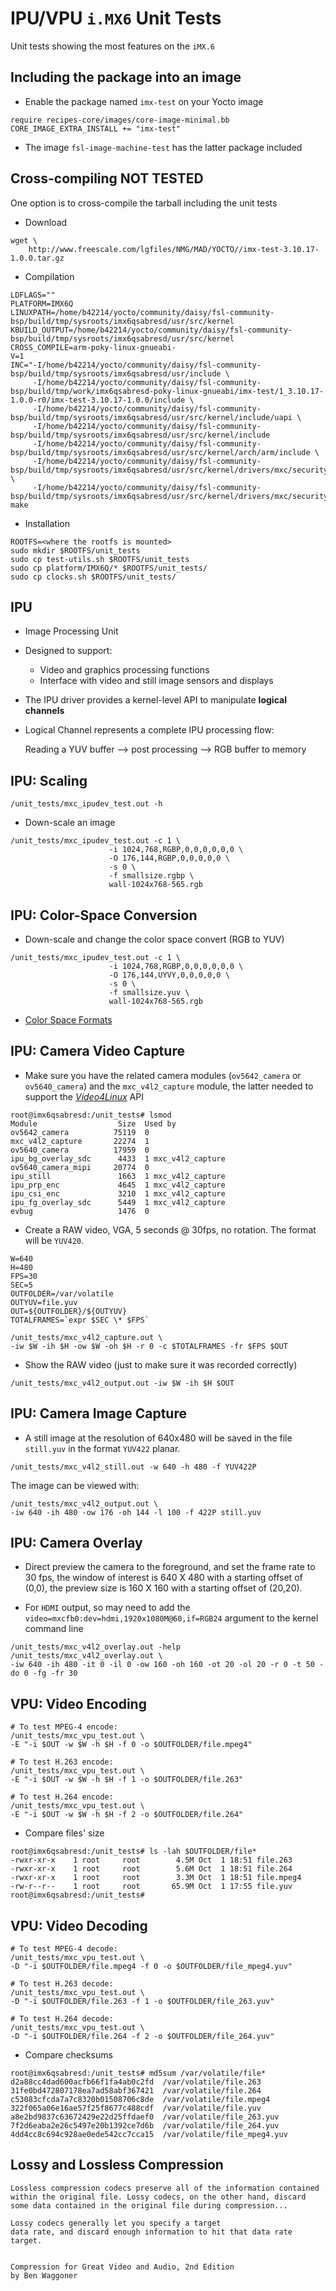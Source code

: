 # IPU/VPU `i.MX6` Unit Tests

Unit tests showing the most features on the `iMX.6`

## Including the package into an image

* Enable the package named `imx-test` on your Yocto image

~~~~{.python}
require recipes-core/images/core-image-minimal.bb
CORE_IMAGE_EXTRA_INSTALL += "imx-test"
~~~~

* The image `fsl-image-machine-test` has the latter package included

## Cross-compiling **NOT TESTED**

One option is to cross-compile the tarball including the unit tests

* Download 

~~~~{.bash}
wget \
    http://www.freescale.com/lgfiles/NMG/MAD/YOCTO//imx-test-3.10.17-1.0.0.tar.gz
~~~~

* Compilation

~~~~{.bash}
LDFLAGS=""
PLATFORM=IMX6Q
LINUXPATH=/home/b42214/yocto/community/daisy/fsl-community-bsp/build/tmp/sysroots/imx6qsabresd/usr/src/kernel
KBUILD_OUTPUT=/home/b42214/yocto/community/daisy/fsl-community-bsp/build/tmp/sysroots/imx6qsabresd/usr/src/kernel 
CROSS_COMPILE=arm-poky-linux-gnueabi-
V=1
INC="-I/home/b42214/yocto/community/daisy/fsl-community-bsp/build/tmp/sysroots/imx6qsabresd/usr/include \
     -I/home/b42214/yocto/community/daisy/fsl-community-bsp/build/tmp/work/imx6qsabresd-poky-linux-gnueabi/imx-test/1_3.10.17-1.0.0-r0/imx-test-3.10.17-1.0.0/include \
     -I/home/b42214/yocto/community/daisy/fsl-community-bsp/build/tmp/sysroots/imx6qsabresd/usr/src/kernel/include/uapi \
     -I/home/b42214/yocto/community/daisy/fsl-community-bsp/build/tmp/sysroots/imx6qsabresd/usr/src/kernel/include 
     -I/home/b42214/yocto/community/daisy/fsl-community-bsp/build/tmp/sysroots/imx6qsabresd/usr/src/kernel/arch/arm/include \
     -I/home/b42214/yocto/community/daisy/fsl-community-bsp/build/tmp/sysroots/imx6qsabresd/usr/src/kernel/drivers/mxc/security/rng/include \
     -I/home/b42214/yocto/community/daisy/fsl-community-bsp/build/tmp/sysroots/imx6qsabresd/usr/src/kernel/drivers/mxc/security/sahara2/include"
make
~~~~

* Installation

~~~~{.bash}
ROOTFS=<where the rootfs is mounted>
sudo mkdir $ROOTFS/unit_tests
sudo cp test-utils.sh $ROOTFS/unit_tests
sudo cp platform/IMX6Q/* $ROOTFS/unit_tests/
sudo cp clocks.sh $ROOTFS/unit_tests/
~~~~

## IPU

* Image Processing Unit

* Designed to support:
    * Video and graphics processing functions
    * Interface with video and still image sensors and displays

* The IPU driver provides a kernel-level API to manipulate **logical channels**

* Logical Channel represents a complete IPU processing flow:

    Reading a YUV buffer --> post processing --> RGB buffer to memory

## IPU: Scaling

~~~~{.bash}
/unit_tests/mxc_ipudev_test.out -h
~~~~

* Down-scale an image

~~~~{.bash}
/unit_tests/mxc_ipudev_test.out -c 1 \
                      -i 1024,768,RGBP,0,0,0,0,0,0 \
                      -O 176,144,RGBP,0,0,0,0,0 \
                      -s 0 \
                      -f smallsize.rgbp \
                      wall-1024x768-565.rgb
~~~~

## IPU: Color-Space Conversion

* Down-scale and change the color space convert (RGB to YUV)

~~~~{.bash}
/unit_tests/mxc_ipudev_test.out -c 1 \
                      -i 1024,768,RGBP,0,0,0,0,0,0 \
                      -O 176,144,UYVY,0,0,0,0,0 \
                      -s 0 \
                      -f smallsize.yuv \
                      wall-1024x768-565.rgb
~~~~

* [Color Space Formats](http://www.fourcc.org/)

## IPU: Camera Video Capture

* Make sure you have the related camera modules (`ov5642_camera` or `ov5640_camera`) and the
  `mxc_v4l2_capture` module, the latter needed to support the [*Video4Linux*](http://en.wikipedia.org/wiki/Video4Linux) API

~~~~{.bash}
root@imx6qsabresd:/unit_tests# lsmod
Module                  Size  Used by
ov5642_camera          75119  0 
mxc_v4l2_capture       22274  1 
ov5640_camera          17959  0 
ipu_bg_overlay_sdc      4433  1 mxc_v4l2_capture
ov5640_camera_mipi     20774  0 
ipu_still               1663  1 mxc_v4l2_capture
ipu_prp_enc             4645  1 mxc_v4l2_capture
ipu_csi_enc             3210  1 mxc_v4l2_capture
ipu_fg_overlay_sdc      5449  1 mxc_v4l2_capture
evbug                   1476  0
~~~~~~

* Create a RAW video, VGA, 5 seconds @ 30fps, no rotation. The format will be `YUV420`.

~~~~{.bash}
W=640
H=480
FPS=30
SEC=5
OUTFOLDER=/var/volatile
OUTYUV=file.yuv
OUT=${OUTFOLDER}/${OUTYUV}
TOTALFRAMES=`expr $SEC \* $FPS`
~~~~~

~~~~{.bash}
/unit_tests/mxc_v4l2_capture.out \
-iw $W -ih $H -ow $W -oh $H -r 0 -c $TOTALFRAMES -fr $FPS $OUT
~~~~

* Show the RAW video (just to make sure it was recorded correctly)

~~~~{.bash}
/unit_tests/mxc_v4l2_output.out -iw $W -ih $H $OUT
~~~~

## IPU: Camera Image Capture

* A still image at the resolution of 640x480 will be saved in the file `still.yuv` 
  in the format `YUV422` planar.

~~~~{.bash}
/unit_tests/mxc_v4l2_still.out -w 640 -h 480 -f YUV422P
~~~~

The image can be viewed with:

~~~~{.bash}
/unit_tests/mxc_v4l2_output.out \
-iw 640 -ih 480 -ow 176 -oh 144 -l 100 -f 422P still.yuv
~~~~


## IPU: Camera Overlay

* Direct preview the camera to the foreground, and set the frame rate to 30 fps, 
the window of interest is 640 X 480 with a starting offset of (0,0), 
the preview size is 160 X 160 with a starting offset of (20,20). 

* For `HDMI` output, so may need to add the 
  `video=mxcfb0:dev=hdmi,1920x1080M@60,if=RGB24` argument to the kernel
  command line

~~~~{.bash}
/unit_tests/mxc_v4l2_overlay.out -help
/unit_tests/mxc_v4l2_overlay.out \
-iw 640 -ih 480 -it 0 -il 0 -ow 160 -oh 160 -ot 20 -ol 20 -r 0 -t 50 -do 0 -fg -fr 30
~~~~


## VPU: Video Encoding

~~~~{.bash}
# To test MPEG-4 encode:
/unit_tests/mxc_vpu_test.out \
-E "-i $OUT -w $W -h $H -f 0 -o $OUTFOLDER/file.mpeg4"

# To test H.263 encode:
/unit_tests/mxc_vpu_test.out \
-E "-i $OUT -w $W -h $H -f 1 -o $OUTFOLDER/file.263"

# To test H.264 encode:
/unit_tests/mxc_vpu_test.out \
-E "-i $OUT -w $W -h $H -f 2 -o $OUTFOLDER/file.264"
~~~~

* Compare files' size

~~~~{.bash}
root@imx6qsabresd:/unit_tests# ls -lah $OUTFOLDER/file*
-rwxr-xr-x    1 root     root        4.5M Oct  1 18:51 file.263
-rwxr-xr-x    1 root     root        5.6M Oct  1 18:51 file.264
-rwxr-xr-x    1 root     root        3.3M Oct  1 18:51 file.mpeg4
-rw-r--r--    1 root     root       65.9M Oct  1 17:55 file.yuv
root@imx6qsabresd:/unit_tests#
~~~~

## VPU: Video Decoding

~~~~{.bash}
# To test MPEG-4 decode:
/unit_tests/mxc_vpu_test.out \
-D "-i $OUTFOLDER/file.mpeg4 -f 0 -o $OUTFOLDER/file_mpeg4.yuv"

# To test H.263 decode:
/unit_tests/mxc_vpu_test.out \
-D "-i $OUTFOLDER/file.263 -f 1 -o $OUTFOLDER/file_263.yuv"

# To test H.264 decode:
/unit_tests/mxc_vpu_test.out \
-D "-i $OUTFOLDER/file.264 -f 2 -o $OUTFOLDER/file_264.yuv"
~~~~

* Compare checksums

~~~~{.bash}
root@imx6qsabresd:/unit_tests# md5sum /var/volatile/file*
d2a88cc4dad600acfb66f1fa4ab0c2fd  /var/volatile/file.263
31fe0bd472807178ea7ad58abf367421  /var/volatile/file.264
c53083cfcda7a7c8320b01508706c8de  /var/volatile/file.mpeg4
322f065a06e16ae57f25f8677c488cdf  /var/volatile/file.yuv
a8e2bd9837c63672429e22d25ffdaef0  /var/volatile/file_263.yuv
7f2d6eaba2e26c5497e20b1392ce7d6b  /var/volatile/file_264.yuv
4dd4cc8c694c928ae0ede542cc7cca15  /var/volatile/file_mpeg4.yuv
~~~~

## Lossy and Lossless Compression

    Lossless compression codecs preserve all of the information contained 
    within the original file. Lossy codecs, on the other hand, discard 
    some data contained in the original file during compression... 

    Lossy codecs generally let you specify a target 
    data rate, and discard enough information to hit that data rate target. 


    Compression for Great Video and Audio, 2nd Edition
    by Ben Waggoner


